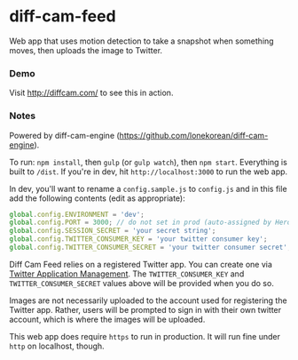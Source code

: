 # diff-cam-feed

Web app that uses motion detection to take a snapshot when something moves, then uploads the image to Twitter.

### Demo

Visit http://diffcam.com/ to see this in action.

### Notes

Powered by diff-cam-engine (https://github.com/lonekorean/diff-cam-engine).

To run: `npm install`, then `gulp` (or `gulp watch`), then `npm start`. Everything is built to `/dist`. If you're in dev, hit `http://localhost:3000` to run the web app.

In dev, you'll want to rename a `config.sample.js` to `config.js` and in this file add the following contents (edit as appropriate):

```javascript
global.config.ENVIRONMENT = 'dev';
global.config.PORT = 3000; // do not set in prod (auto-assigned by Heroku)
global.config.SESSION_SECRET = 'your secret string';
global.config.TWITTER_CONSUMER_KEY = 'your twitter consumer key';
global.config.TWITTER_CONSUMER_SECRET = 'your twitter consumer secret';
```

Diff Cam Feed relies on a registered Twitter app. You can create one via [Twitter Application Management](https://apps.twitter.com/). The `TWITTER_CONSUMER_KEY` and `TWITTER_CONSUMER_SECRET` values above will be provided when you do so.

Images are not necessarily uploaded to the account used for registering the Twitter app. Rather, users will be prompted to sign in with their own twitter account, which is where the images will be uploaded.

This web app does require `https` to run in production. It will run fine under `http` on localhost, though.
